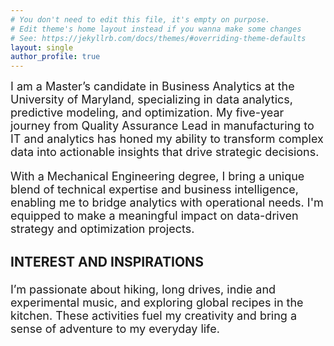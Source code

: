 ```yaml
---
# You don't need to edit this file, it's empty on purpose.
# Edit theme's home layout instead if you wanna make some changes
# See: https://jekyllrb.com/docs/themes/#overriding-theme-defaults
layout: single
author_profile: true
--- 
```

<span style="font-size:18px">
I am a Master’s candidate in Business Analytics at the University of Maryland, specializing in data analytics, predictive modeling, and optimization. My five-year journey from Quality Assurance Lead in manufacturing to IT and analytics has honed my ability to transform complex data into actionable insights that drive strategic decisions.

With a Mechanical Engineering degree, I bring a unique blend of technical expertise and business intelligence, enabling me to bridge analytics with operational needs. I'm equipped to make a meaningful impact on data-driven strategy and optimization projects.
</span>

### INTEREST AND INSPIRATIONS
<span style="font-size:18px">
I’m passionate about hiking, long drives, indie and experimental music, and exploring global recipes in the kitchen. These activities fuel my creativity and bring a sense of adventure to my everyday life.
</span>

